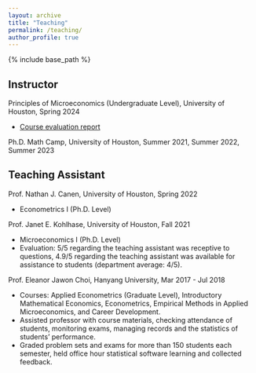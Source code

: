 ```yaml
---
layout: archive
title: "Teaching"
permalink: /teaching/
author_profile: true
---
```


{% include base_path %}

## Instructor

Principles of Microeconomics (Undergraduate Level), University of Houston, Spring 2024 
* [Course evaluation report](http://yujiezhangecon.github.io/files/teaching/PrincipleMicro_24Spring/2220_14342_Course_Evaluation_Report.pdf)

Ph.D. Math Camp, University of Houston, Summer 2021, Summer 2022, Summer 2023

## Teaching Assistant 

Prof. Nathan J. Canen, University of Houston, Spring 2022
* Econometrics I (Ph.D. Level) 

Prof. Janet E. Kohlhase, University of Houston, Fall 2021
* Microeconomics I (Ph.D. Level)
* Evaluation: 5/5 regarding the teaching assistant was receptive to questions, 4.9/5 regarding the teaching assistant was available for assistance to students (department average: 4/5).

Prof. Eleanor Jawon Choi, Hanyang University, Mar 2017 - Jul 2018
* Courses: Applied Econometrics (Graduate Level), Introductory Mathematical Economics, Econometrics, Empirical Methods in Applied Microeconomics, and Career Development. 
* Assisted professor with course materials, checking attendance of students, monitoring exams, managing records and the statistics of students’ performance. 
* Graded problem sets and exams for more than 150 students each semester, held office hour statistical software learning and collected feedback.

